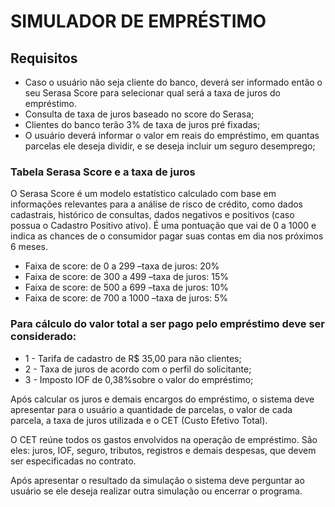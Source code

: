 # SIMULADOR DE EMPRÉSTIMO

## Requisitos
- Caso o usuário não seja cliente do banco, deverá ser informado então o seu Serasa Score para selecionar qual será a taxa de juros do empréstimo.
- Consulta de taxa de juros baseado no score do Serasa;
- Clientes do banco terão 3% de taxa de juros pré fixadas;
- O usuário deverá informar o valor em reais do empréstimo, em quantas parcelas ele deseja dividir, e se deseja incluir um seguro desemprego;

### Tabela Serasa Score e a taxa de juros
O Serasa Score é um modelo estatístico calculado com base em informações relevantes para a análise de risco de crédito, como dados cadastrais, histórico de consultas, dados negativos e positivos (caso possua o Cadastro Positivo ativo). É uma pontuação que vai de 0 a 1000 e indica as chances de o consumidor pagar suas contas em dia nos próximos 6 meses.
- Faixa de score: de 0 a 299 –taxa de juros: 20%
- Faixa de score: de 300 a 499 –taxa de juros: 15%
- Faixa de score: de 500 a 699 –taxa de juros: 10%
- Faixa de score: de 700 a 1000 –taxa de juros: 5%


### Para cálculo do valor total a ser pago pelo empréstimo deve ser considerado:
- 1 - Tarifa de cadastro de R$ 35,00 para não clientes;
- 2 - Taxa de juros de acordo com o perfil do solicitante;
- 3 - Imposto IOF de 0,38%sobre o valor do empréstimo;


Após calcular os juros e demais encargos do empréstimo, o sistema deve apresentar para o usuário a quantidade de parcelas, o valor de cada parcela, a taxa de juros utilizada e o CET (Custo Efetivo Total).

O CET reúne todos os gastos envolvidos na operação de empréstimo. São eles: juros, IOF, seguro, tributos, registros e demais despesas, que devem ser especificadas no contrato.

Após apresentar o resultado da simulação o sistema deve perguntar ao usuário se ele deseja realizar outra simulação ou encerrar o programa.
